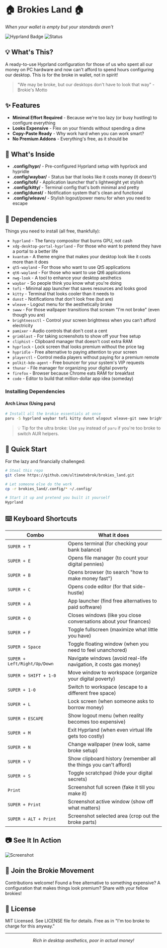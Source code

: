 # 🏠 Brokies Land 🏠

_When your wallet is empty but your standards aren't_

![Hyprland Badge](https://img.shields.io/badge/WM-Hyprland-blue) ![Status](https://img.shields.io/badge/Status-Broke%20But%20Beautiful-green)

## 💡 What's This?

A ready-to-use Hyprland configuration for those of us who spent all our money on PC hardware and now can't afford to spend hours configuring our desktop. This is for the broke in wallet, not in spirit!

> "We may be broke, but our desktops don't have to look that way" - Brokie's Motto

## ✨ Features

- **Minimal Effort Required** - Because we're too lazy (or busy hustling) to configure everything
- **Looks Expensive** - Flex on your friends without spending a dime
- **Copy-Paste Ready** - Why work hard when you can work smart?
- **No Premium Addons** - Everything's free, as it should be

## 📂 What's Inside

- **.config/hypr/** - Pre-configured Hyprland setup with hyprlock and hypridle
- **.config/waybar/** - Status bar that looks like it costs money (it doesn't)
- **.config/tofi/** - Application launcher that's lightweight yet stylish
- **.config/kitty/** - Terminal config that's both minimal and pretty
- **.config/dunst/** - Notification system that's clean and functional
- **.config/wleave/** - Stylish logout/power menu for when you need to escape

## 🔧 Dependencies

Things you need to install (all free, thankfully):
- `hyprland` - The fancy compositor that burns GPU, not cash
- `xdg-desktop-portal-hyprland` - For those who want to pretend they have a portal to a better life
- `kvantum` - A theme engine that makes your desktop look like it costs more than it does
- `qt5-wayland` - For those who want to use Qt5 applications
- `qt6-wayland` - For those who want to use Qt6 applications
- `nwg-look` - A tool to enhance your desktop aesthetics
- `waybar` - So people think you know what you're doing
- `tofi` - Minimal app launcher that saves resources and looks good
- `kitty` - Terminal that looks cooler than it needs to
- `dunst` - Notifications that don't look free (but are)
- `wleave` - Logout menu for the aesthetically broke
- `swww` - For those wallpaper transitions that scream "I'm not broke" (even though you are)
- `brightnessctl` - Control your screen brightness when you can't afford electricity
- `pamixer` - Audio controls that don't cost a cent
- `grimblast` - For taking screenshots to show off your free setup
- `cliphist` - Clipboard manager that doesn't cost extra RAM
- `hyprlock` - Lock screen that looks premium without the price tag
- `hypridle` - Free alternative to paying attention to your screen
- `playerctl` - Control media players without paying for a premium remote
- `polkit-kde-agent` - Free bouncer for your system's VIP requests
- `thunar` - File manager for organizing your digital poverty
- `firefox` - Browser because Chrome eats RAM for breakfast
- `code` - Editor to build that million-dollar app idea (someday)

### Installing Dependencies

#### Arch Linux (Using paru)

```bash
# Install all the brokie essentials at once
paru -S hyprland waybar tofi kitty dunst wlogout wleave-git swww brightnessctl pamixer pavucontrol grimblast-git cliphist hyprlock hypridle playerctl polkit-kde-agent thunar firefox visual-studio-code-bin bluez bluez-util qt5-wayland qt6-wayland kvantum
```

> 💡 Tip for the ultra broke: Use `yay` instead of `paru` if you're too broke to switch AUR helpers.

## 🚀 Quick Start

For the lazy and financially challenged:

```bash
# Steal this repo
git clone https://github.com/ultimatebrok/brokies_land.git

# Let someone else do the work
cp -r brokies_land/.config/* ~/.config/

# Start it up and pretend you built it yourself
Hyprland
```

## ⌨️ Keyboard Shortcuts

| Combo | What it does |
|-------|--------------|
| `SUPER + T` | Opens terminal (for checking your bank balance) |
| `SUPER + E` | Opens file manager (to count your digital pennies) |
| `SUPER + B` | Opens browser (to search "how to make money fast") |
| `SUPER + C` | Opens code editor (for that side-hustle) |
| `SUPER + A` | App launcher (find free alternatives to paid software) |
| `SUPER + Q` | Closes windows (like you close conversations about your finances) |
| `SUPER + F` | Toggle fullscreen (maximize what little you have) |
| `SUPER + Space` | Toggle floating window (when you need to feel unanchored) |
| `SUPER + Left/Right/Up/Down` | Navigate windows (avoid real-life navigation, it costs gas money) |
| `SUPER + SHIFT + 1-0` | Move window to workspace (organize your digital poverty) |
| `SUPER + 1-0` | Switch to workspace (escape to a different free space) |
| `SUPER + L` | Lock screen (when someone asks to borrow money) |
| `SUPER + ESCAPE` | Show logout menu (when reality becomes too expensive) |
| `SUPER + M` | Exit Hyprland (when even virtual life gets too costly) |
| `SUPER + N` | Change wallpaper (new look, same broke setup) |
| `SUPER + V` | Show clipboard history (remember all the things you can't afford) |
| `SUPER + S` | Toggle scratchpad (hide your digital secrets) |
| `Print` | Screenshot full screen (fake it till you make it) |
| `SUPER + Print` | Screenshot active window (show off what matters) |
| `SUPER + ALT + Print` | Screenshot selected area (crop out the broke parts) |

## 📷 See It In Action

![Screenshot](https://raw.githubusercontent.com/ultimatebrok/brokies_land/main/screenshots/desktop.png)

## 💪 Join the Brokie Movement

Contributions welcome! Found a free alternative to something expensive? A configuration that makes things look premium? Share with your fellow brokies!

## 📜 License

MIT Licensed. See LICENSE file for details. Free as in "I'm too broke to charge for this anyway."

---

<p align="center"><i>Rich in desktop aesthetics, poor in actual money!</i></p>
